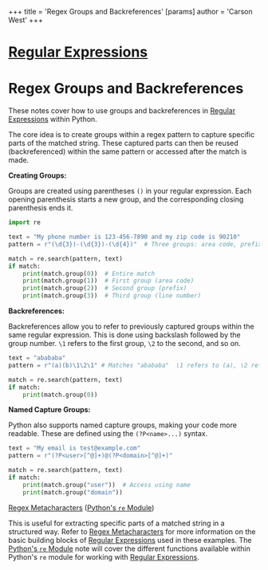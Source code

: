 +++
 title = 'Regex Groups and Backreferences'
[params]
	author = 'Carson West'
+++
# [Regular Expressions](./../regular-expressions/)
# Regex Groups and Backreferences

These notes cover how to use groups and backreferences in [Regular Expressions](./../regular-expressions/) within Python.

The core idea is to create groups within a regex pattern to capture specific parts of the matched string.  These captured parts can then be reused (backreferenced) within the same pattern or accessed after the match is made.

**Creating Groups:**

Groups are created using parentheses `()` in your regular expression.  Each opening parenthesis starts a new group, and the corresponding closing parenthesis ends it.

```python
import re

text = "My phone number is 123-456-7890 and my zip code is 90210"
pattern = r"(\d{3})-(\d{3})-(\d{4})"  # Three groups: area code, prefix, line number

match = re.search(pattern, text)
if match:
    print(match.group(0))  # Entire match
    print(match.group(1))  # First group (area code)
    print(match.group(2))  # Second group (prefix)
    print(match.group(3))  # Third group (line number)
```

**Backreferences:**

Backreferences allow you to refer to previously captured groups within the same regular expression. This is done using backslash followed by the group number. `\1` refers to the first group, `\2` to the second, and so on.

```python
text = "abababa"
pattern = r"(a)(b)\1\2\1" # Matches "abababa"  \1 refers to (a), \2 refers to (b)

match = re.search(pattern, text)
if match:
    print(match.group(0))
```

**Named Capture Groups:**

Python also supports named capture groups, making your code more readable. These are defined using the `(?P<name>...)` syntax.

```python
text = "My email is test@example.com"
pattern = r"(?P<user>[^@]+)@(?P<domain>[^@]+)"

match = re.search(pattern, text)
if match:
    print(match.group("user"))  # Access using name
    print(match.group("domain"))
```


[Regex Metacharacters](./../regex-metacharacters/)  ([Python's `re` Module](./../pythons-`re`-module/))


This is useful for extracting specific parts of a matched string in a structured way.  Refer to [Regex Metacharacters](./../regex-metacharacters/) for more information on the basic building blocks of [Regular Expressions](./../regular-expressions/) used in these examples.  The [Python's `re` Module](./../pythons-`re`-module/) note will cover the different functions available within Python's `re` module for working with [Regular Expressions](./../regular-expressions/).

